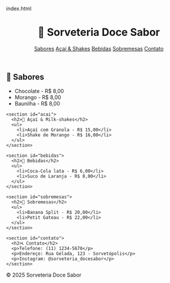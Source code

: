 index.html <!DOCTYPE html>
<html lang="pt-BR">
<head>
  <meta charset="UTF-8">
  <meta name="viewport" content="width=device-width, initial-scale=1.0">
  <title>Sorveteria Doce Sabor</title>
  <link rel="stylesheet" href="style.css">
</head>
<body>

  <header>
    <h1>🍦 Sorveteria Doce Sabor</h1>
    <nav>
      <a href="#sabores">Sabores</a>
      <a href="#acai">Açaí & Shakes</a>
      <a href="#bebidas">Bebidas</a>
      <a href="#sobremesas">Sobremesas</a>
      <a href="#contato">Contato</a>
    </nav>
  </header>

  <main>
    <!-- Aqui vai o cardápio -->
    <section id="sabores">
      <h2>🍨 Sabores</h2>
      <ul>
        <li>Chocolate - R$ 8,00</li>
        <li>Morango - R$ 8,00</li>
        <li>Baunilha - R$ 8,00</li>
      </ul>
    </section>

    <section id="acai">
      <h2>🥤 Açaí & Milk-shakes</h2>
      <ul>
        <li>Açaí com Granola - R$ 15,00</li>
        <li>Shake de Morango - R$ 16,00</li>
      </ul>
    </section>

    <section id="bebidas">
      <h2>🥤 Bebidas</h2>
      <ul>
        <li>Coca-Cola lata - R$ 6,00</li>
        <li>Suco de Laranja - R$ 8,00</li>
      </ul>
    </section>

    <section id="sobremesas">
      <h2>🍧 Sobremesas</h2>
      <ul>
        <li>Banana Split - R$ 20,00</li>
        <li>Petit Gateau - R$ 22,00</li>
      </ul>
    </section>

    <section id="contato">
      <h2>📞 Contato</h2>
      <p>Telefone: (11) 1234-5678</p>
      <p>Endereço: Rua Gelada, 123 - Sorvetópolis</p>
      <p>Instagram: @sorveteria_docesabor</p>
    </section>
  </main>

  <footer>
    <p>&copy; 2025 Sorveteria Doce Sabor</p>
  </footer>

</body>
</html>

